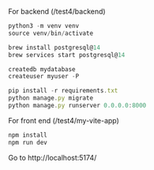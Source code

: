 For backend (/test4/backend)

```jsx
python3 -m venv venv
source venv/bin/activate

brew install postgresql@14
brew services start postgresql@14

createdb mydatabase
createuser myuser -P

pip install -r requirements.txt
python manage.py migrate
python manage.py runserver 0.0.0.0:8000
```

For front end (/test4/my-vite-app)

```jsx
npm install
npm run dev
```

Go to http://localhost:5174/
